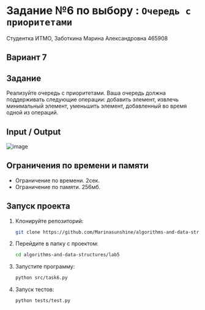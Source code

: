 # Задание №6 по выбору  : `Очередь с приоритетами`
Студентка ИТМО,  Заботкина Марина Александровна 465908

## Вариант 7

## Задание 
Реализуйте очередь с приоритетами. Ваша очередь должна поддерживать следующие операции: добавить элемент, извлечь минимальный элемент, уменьшить
элемент, добавленный во время одной из операций.

## Input / Output 

![image](https://github.com/user-attachments/assets/b5146940-c206-4b31-bf4d-5bdc646862ce)

## Ограничения по времени и памяти

- Ограничение по времени. 2сек.
- Ограничение по памяти. 256мб.

## Запуск проекта
1. Клонируйте репозиторий:
   ```bash
   git clone https://github.com/Marinasunshine/algorithms-and-data-structures.git
   ```
2. Перейдите в папку с проектом:
   ```bash
   cd algorithms-and-data-structures/lab5
   ```
3. Запустите программу:
   ```bash
   python src/task6.py
   ```

4. Запуск тестов:
   ```bash
   python tests/test.py
   ```
